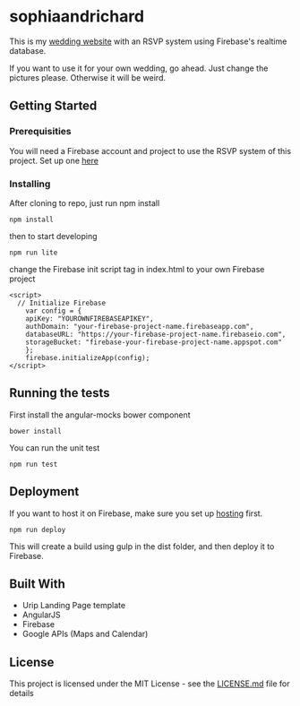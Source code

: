 # sophiaandrichard

This is my [wedding website](https://tiffanyandkelvin.firebaseapp.com) with an RSVP system using Firebase's realtime database.

If you want to use it for your own wedding, go ahead. Just change the pictures please. Otherwise it will be weird.

## Getting Started

### Prerequisities

You will need a Firebase account and project to use the RSVP system of this project. Set up one [here](https://firebase.google.com/) 

### Installing

After cloning to repo, just run npm install

```
npm install
```

then to start developing

```
npm run lite
```

change the Firebase init script tag in index.html to your own Firebase project

```
<script>
  // Initialize Firebase
	var config = {
	apiKey: "YOUROWNFIREBASEAPIKEY",
	authDomain: "your-firebase-project-name.firebaseapp.com",
	databaseURL: "https://your-firebase-project-name.firebaseio.com",
	storageBucket: "firebase-your-firebase-project-name.appspot.com"
	};
	firebase.initializeApp(config);
</script>
```

## Running the tests
First install the angular-mocks bower component

```
bower install
```

You can run the unit test

```
npm run test
```

## Deployment

If you want to host it on Firebase, make sure you set up [hosting](https://firebase.google.com/docs/hosting/) first.

```
npm run deploy
```

This will create a build using gulp in the dist folder, and then deploy it to Firebase.

## Built With

* Urip Landing Page template
* AngularJS
* Firebase
* Google APIs (Maps and Calendar)

## License

This project is licensed under the MIT License - see the [LICENSE.md](https://github.com/kelvinatorr/tiffanyandkelvin/blob/master/LICENSE) file for details
